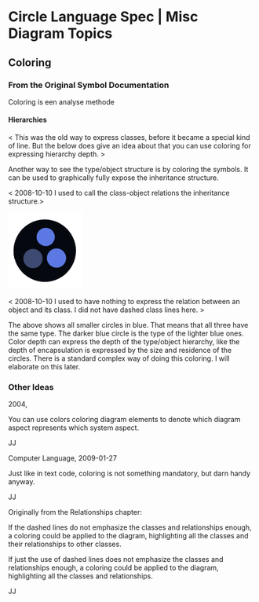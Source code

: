 ﻿Circle Language Spec | Misc Diagram Topics
==========================================

Coloring
--------

### From the Original Symbol Documentation

Coloring is een analyse methode 

#### Hierarchies

< This was the old way to express classes, before it became a special kind of line. But the below does give an idea about that you can use coloring for expressing hierarchy depth. >

Another way to see the type/object structure is by coloring the symbols. It can be used to graphically fully expose the inheritance structure.

< 2008-10-10 I used to call the class-object relations the inheritance structure.>

![](images/3.%20Coloring.001.png)

< 2008-10-10 I used to have nothing to express the relation between an object and its class. I did not have dashed class lines here. >

The above shows all smaller circles in blue. That means that all three have the same type. The darker blue circle is the type of the lighter blue ones. Color depth can express the depth of the type/object hierarchy, like the depth of encapsulation is expressed by the size and residence of the circles. There is a standard complex way of doing this coloring. I will elaborate on this later. 

### Other Ideas

2004,

You can use colors coloring diagram elements to denote which diagram aspect represents which system aspect.

JJ


Computer Language,
2009-01-27

Just like in text code, coloring is not something mandatory, but darn handy anyway.

JJ


Originally from the Relationships chapter:

If the dashed lines do not emphasize the classes and relationships enough, a coloring could be applied to the diagram, highlighting all the classes and their relationships to other classes.

If just the use of dashed lines does not emphasize the classes and relationships enough, a coloring could be applied to the diagram, highlighting all the classes and relationships.

JJ
